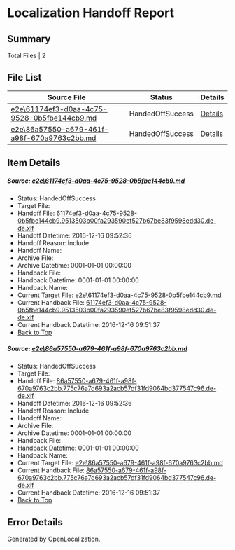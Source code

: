 # <a name='report-top'></a> Localization Handoff Report

## Summary
 Total Files | 2

## File List
 Source File | Status | Details 
 ----------- | ------ | ------- 
 [e2e\61174ef3-d0aa-4c75-9528-0b5fbe144cb9.md](https://github.com/OpenLocalizationTestOrg/ol-test0/blob/912bff7efa4b22b7f81f3ee4c1d40c772b2e2ce1/e2e/61174ef3-d0aa-4c75-9528-0b5fbe144cb9.md) | HandedOffSuccess | [Details](#83dbb8e56a0cd5f2c93249c278ec7ae844f122402)
 [e2e\86a57550-a679-461f-a98f-670a9763c2bb.md](https://github.com/OpenLocalizationTestOrg/ol-test0/blob/912bff7efa4b22b7f81f3ee4c1d40c772b2e2ce1/e2e/86a57550-a679-461f-a98f-670a9763c2bb.md) | HandedOffSuccess | [Details](#c6e5bbf5d08ff9064675aa51ea3880754739522f3)

## Item Details
##### <a name='83dbb8e56a0cd5f2c93249c278ec7ae844f122402'></a> Source: [e2e\61174ef3-d0aa-4c75-9528-0b5fbe144cb9.md](https://github.com/OpenLocalizationTestOrg/ol-test0/blob/912bff7efa4b22b7f81f3ee4c1d40c772b2e2ce1/e2e/61174ef3-d0aa-4c75-9528-0b5fbe144cb9.md)
* Status: HandedOffSuccess
* Target File: 
* Handoff File: [61174ef3-d0aa-4c75-9528-0b5fbe144cb9.9513503b00fa293590ef527b67be83f9598edd30.de-de.xlf](https://github.com/OpenLocalizationTestOrg/ol-test0-handoff/blob/92edff53a4927cd257028fc54715230f90430dd7/ol-handoff/OpenLocalizationTestOrg/ol-test0-dede/xinjiang/ht/61174ef3-d0aa-4c75-9528-0b5fbe144cb9.9513503b00fa293590ef527b67be83f9598edd30.de-de.xlf)
* Handoff Datetime: 2016-12-16 09:52:36
* Handoff Reason: Include
* Handoff Name: 
* Archive File: 
* Archive Datetime: 0001-01-01 00:00:00
* Handback File: 
* Handback Datetime: 0001-01-01 00:00:00
* Handback Name: 
* Current Target File: [e2e\61174ef3-d0aa-4c75-9528-0b5fbe144cb9.md](https://github.com/OpenLocalizationTestOrg/ol-test0-dede/blob/f8e1239210c841ec51043bf50e7762647d87f3bc/e2e/61174ef3-d0aa-4c75-9528-0b5fbe144cb9.md)
* Current Handback File: [61174ef3-d0aa-4c75-9528-0b5fbe144cb9.9513503b00fa293590ef527b67be83f9598edd30.de-de.xlf](https://github.com/OpenLocalizationTestOrg/ol-test0-handback/blob/f9f045f63d449cf2bdafa180d503afe5d2cb2078/ol-handback/OpenLocalizationTestOrg/ol-test0-dede/xinjiang/ht/61174ef3-d0aa-4c75-9528-0b5fbe144cb9.9513503b00fa293590ef527b67be83f9598edd30.de-de.xlf)
* Current Handback Datetime: 2016-12-16 09:51:37
* [Back to Top](#report-top)

##### <a name='c6e5bbf5d08ff9064675aa51ea3880754739522f3'></a> Source: [e2e\86a57550-a679-461f-a98f-670a9763c2bb.md](https://github.com/OpenLocalizationTestOrg/ol-test0/blob/912bff7efa4b22b7f81f3ee4c1d40c772b2e2ce1/e2e/86a57550-a679-461f-a98f-670a9763c2bb.md)
* Status: HandedOffSuccess
* Target File: 
* Handoff File: [86a57550-a679-461f-a98f-670a9763c2bb.775c76a7d693a2acb57df31fd9064bd377547c96.de-de.xlf](https://github.com/OpenLocalizationTestOrg/ol-test0-handoff/blob/92edff53a4927cd257028fc54715230f90430dd7/ol-handoff/OpenLocalizationTestOrg/ol-test0-dede/xinjiang/ht/86a57550-a679-461f-a98f-670a9763c2bb.775c76a7d693a2acb57df31fd9064bd377547c96.de-de.xlf)
* Handoff Datetime: 2016-12-16 09:52:36
* Handoff Reason: Include
* Handoff Name: 
* Archive File: 
* Archive Datetime: 0001-01-01 00:00:00
* Handback File: 
* Handback Datetime: 0001-01-01 00:00:00
* Handback Name: 
* Current Target File: [e2e\86a57550-a679-461f-a98f-670a9763c2bb.md](https://github.com/OpenLocalizationTestOrg/ol-test0-dede/blob/f8e1239210c841ec51043bf50e7762647d87f3bc/e2e/86a57550-a679-461f-a98f-670a9763c2bb.md)
* Current Handback File: [86a57550-a679-461f-a98f-670a9763c2bb.775c76a7d693a2acb57df31fd9064bd377547c96.de-de.xlf](https://github.com/OpenLocalizationTestOrg/ol-test0-handback/blob/f9f045f63d449cf2bdafa180d503afe5d2cb2078/ol-handback/OpenLocalizationTestOrg/ol-test0-dede/xinjiang/ht/86a57550-a679-461f-a98f-670a9763c2bb.775c76a7d693a2acb57df31fd9064bd377547c96.de-de.xlf)
* Current Handback Datetime: 2016-12-16 09:51:37
* [Back to Top](#report-top)


## Error Details

Generated by OpenLocalization.
